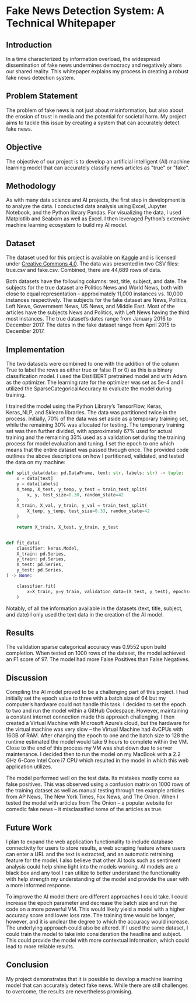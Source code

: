 # Fake News Detection System: A Technical Whitepaper

## Introduction

In a time characterized by information overload, the widespread dissemination of fake news undermines democracy and negatively alters our shared reality. This whitepaper explains my process in creating a robust fake news detection system.

## Problem Statement

The problem of fake news is not just about misinformation, but also about the erosion of trust in media and the potential for societal harm. My project aims to tackle this issue by creating a system that can accurately detect fake news.

## Objective

The objective of our project is to develop an artificial intelligent (AI) machine learning model that can accurately classify news articles as "true" or "fake".

## Methodology

As with many data science and AI projects, the first step in development is to analyze the data. I conducted data analysis using Excel, Jupyter Notebook, and the Python library Pandas. For visualizing the data, I used Matplotlib and Seaborn as well as Excel. I then leveraged Python’s extensive machine learning ecosystem to build my AI model.

## Dataset

The dataset used for this project is available on [Kaggle](https://www.kaggle.com/datasets/bhavikjikadara/fake-news-detection) and is licensed under [Creative Commons 4.0](https://creativecommons.org/licenses/by/4.0/). The data was presented in two CSV files: true.csv and fake.csv. Combined, there are 44,689 rows of data.

Both datasets have the following columns: text, title, subject, and date. The subjects for the true dataset are Politics News and World News, both with close to equal representation – approximately 11,000 instances vs. 10,000 instances respectively. The subjects for the fake dataset are News, Politics, Left News, Government News, US News, and Middle East. Most of the articles have the subjects News and Politics, with Left News having the third most instances. The true dataset’s dates range from January 2016 to December 2017. The dates in the fake dataset range from April 2015 to December 2017.

## Implementation

The two datasets were combined to one with the addition of the column True to label the rows as either true or false (1 or 0) as this is a binary classification model. I used the DistilBERT pretrained model and with Adam as the optimizer. The learning rate for the optimizer was set as 5e-4 and I utilized the SparseCategoricalAccuracy to evaluate the model during training.

I trained the model using the Python Library’s TensorFlow, Keras, Keras_NLP, and Sklearn libraries. The data was partitioned twice in the process. Initially, 70% of the data was set aside as a temporary training set, while the remaining 30% was allocated for testing. The temporary training set was then further divided, with approximately 67% used for actual training and the remaining 33% used as a validation set during the training process for model evaluation and tuning. I set the epoch to one which means that the entire dataset was passed through once. The provided code outlines the above descriptions on how I partitioned, validated, and tested the data on my machine:

```python
def split_data(data: pd.DataFrame, text: str, labels: str) -> tuple:
    x = data[text]
    y = data[labels]
    X_temp, X_test, y_temp, y_test = train_test_split(
        x, y, test_size=0.30, random_state=42
    )
    X_train, X_val, y_train, y_val = train_test_split(
        X_temp, y_temp, test_size=0.33, random_state=42
    )

    return X_train, X_test, y_train, y_test


def fit_data(
    classifier: keras.Model,
    X_train: pd.Series,
    y_train: pd.Series,
    X_test: pd.Series,
    y_test: pd.Series,
) -> None:

    classifier.fit(
        x=X_train, y=y_train, validation_data=(X_test, y_test), epochs=1, batch_size=128
    )
```

Notably, of all the information available in the datasets (text, title, subject, and date) I only used the text data in the creation of the AI model.

## Results

The validation sparse categorical accuracy was 0.9552 upon build completion. When tested on 1000 rows of the dataset, the model achieved an F1 score of 97. The model had more False Positives than False Negatives.

## Discussion

Compiling the AI model proved to be a challenging part of this project. I had initially set the epoch value to three with a batch size of 64 but my computer’s hardware could not handle this task. I decided to set the epoch to two and run the model within a GitHub Codespace. However, maintaining a constant internet connection made this approach challenging. I then created a Virtual Machine with Microsoft Azure’s cloud, but the hardware for the virtual machine was very slow – the Virtual Machine had 4vCPUs with 16GB of RAM. After changing the epoch to one and the batch size to 128 the runtime estimated the model would take 9 hours to complete within the VM. Close to the end of this process my VM was shut down due to server maintenance. I decided then to run the model on my MacBook with a 2.2 GHz 6-Core Intel Core i7 CPU which resulted in the model in which this web application utilizes.

The model performed well on the test data. Its mistakes mostly come as false positives. This was observed using a confusion matrix on 1000 rows of the training dataset as well as manual testing through ten example articles from AP News, The New York Times, Fox News, and The Onion. When I tested the model with articles from The Onion – a popular website for comedic fake news – it misclassified some of the articles as true.

## Future Work

I plan to expand the web application functionality to include database connectivity for users to store results, a web scraping feature where users can enter a URL and the text is extracted, and an automatic retraining feature for the model. I also believe that other AI tools such as sentiment analysis could help shine light into the models working. AI models are a black box and any tool I can utilize to better understand the functionality with help strength my understanding of the model and provide the user with a more informed response.

To improve the AI model there are different approaches I could take. I could increase the epoch parameter and decrease the batch size and run the code on a more powerful VM. This would likely yield a model with a higher accuracy score and lower loss rate. The training time would be longer, however, and it is unclear the degree to which the accuracy would increase. The underlying approach could also be altered. If I used the same dataset, I could train the model to take into consideration the headline and subject. This could provide the model with more contextual information, which could lead to more reliable results.

## Conclusion

My project demonstrates that it is possible to develop a machine learning model that can accurately detect fake news. While there are still challenges to overcome, the results are nevertheless promising.
